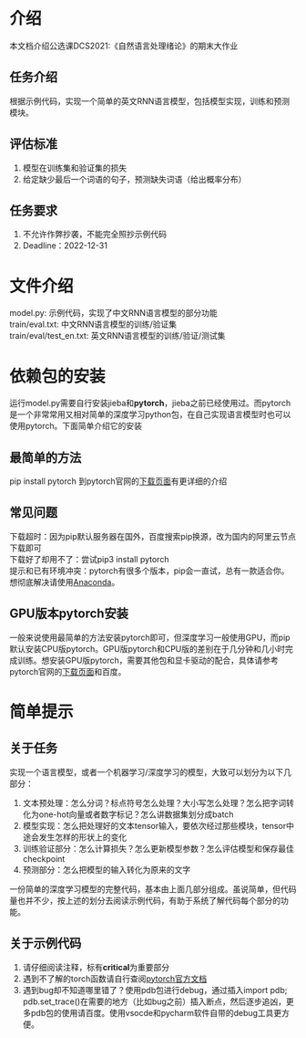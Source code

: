# 介绍
本文档介绍公选课DCS2021:《自然语言处理绪论》的期末大作业

## 任务介绍
根据示例代码，实现一个简单的英文RNN语言模型，包括模型实现，训练和预测模块。

## 评估标准
1. 模型在训练集和验证集的损失
2. 给定缺少最后一个词语的句子，预测缺失词语（给出概率分布）

## 任务要求
1. 不允许作弊抄袭，不能完全照抄示例代码
2. Deadline：2022-12-31

# 文件介绍
model.py: 示例代码，实现了中文RNN语言模型的部分功能 <br>
train/eval.txt: 中文RNN语言模型的训练/验证集 <br>
train/eval/test_en.txt: 英文RNN语言模型的训练/验证/测试集 <br>

# 依赖包的安装
运行model.py需要自行安装jieba和**pytorch**，jieba之前已经使用过。而pytorch是一个非常常用又相对简单的深度学习python包，在自己实现语言模型时也可以使用pytorch。下面简单介绍它的安装

## 最简单的方法
pip install pytorch
到pytorch官网的[下载页面](https://pytorch.org/get-started/previous-versions/)有更详细的介绍

## 常见问题
下载超时：因为pip默认服务器在国外，百度搜索pip换源，改为国内的阿里云节点下载即可 <br>
下载好了却用不了：尝试pip3 install pytorch <br>
提示和已有环境冲突：pytorch有很多个版本，pip会一直试，总有一款适合你。想彻底解决请使用[Anaconda](https://www.anaconda.com/)。 <br>

## GPU版本pytorch安装
一般来说使用最简单的方法安装pytorch即可，但深度学习一般使用GPU，而pip默认安装CPU版pytorch。GPU版pytorch和CPU版的差别在于几分钟和几小时完成训练。想安装GPU版pytorch，需要其他包和显卡驱动的配合，具体请参考pytorch官网的[下载页面](https://pytorch.org/get-started/previous-versions/)和百度。

# 简单提示
## 关于任务
实现一个语言模型，或者一个机器学习/深度学习的模型，大致可以划分为以下几部分：
1. 文本预处理：怎么分词？标点符号怎么处理？大小写怎么处理？怎么把字词转化为one-hot向量或者数字标记？怎么讲数据集划分成batch
2. 模型实现：怎么把处理好的文本tensor输入，要依次经过那些模块，tensor中途会发生怎样的形状上的变化
3. 训练验证部分：怎么计算损失？怎么更新模型参数？怎么评估模型和保存最佳checkpoint
4. 预测部分：怎么把模型的输入转化为原来的文字

一份简单的深度学习模型的完整代码，基本由上面几部分组成。虽说简单，但代码量也并不少，按上述的划分去阅读示例代码，有助于系统了解代码每个部分的功能。

## 关于示例代码
1. 请仔细阅读注释，标有**critical**为重要部分
2. 遇到不了解的torch函数请自行查阅[pytorch官方文档](https://pytorch.org/docs/stable/index.html)
3. 遇到bug却不知道哪里错了？使用pdb包进行debug，通过插入import pdb; pdb.set_trace()在需要的地方（比如bug之前）插入断点，然后逐步追凶，更多pdb包的使用请百度。使用vsocde和pycharm软件自带的debug工具更方便。
